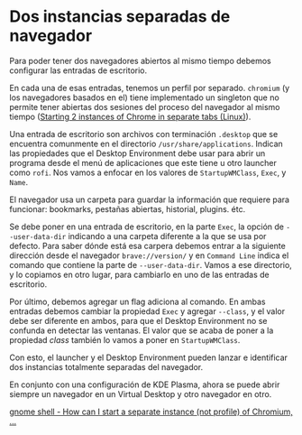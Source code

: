 # Dos instancias separadas de navegador

Para poder tener dos navegadores abiertos al mismo tiempo debemos configurar
las entradas de escritorio.

En cada una de esas entradas, tenemos un perfil por separado. `chromium` (y los
navegadores basados en el) tiene implementado un singleton que no permite tener
abiertas dos sesiones del proceso del navegador al mismo tiempo ([Starting 2
instances of Chrome in separate tabs
(Linux)](https://groups.google.com/a/chromium.org/g/chromium-dev/c/kqdEe0I9DQw?pli=1)).

Una entrada de escritorio son archivos con terminación `.desktop` que se
encuentra comunmente en el directorio `/usr/share/applications`. Indican las
propiedades que el Desktop Environment debe usar para abrir un programa desde
el menú de aplicaciones que este tiene u otro launcher como `rofi`. Nos vamos a
enfocar en los valores de `StartupWMClass`, `Exec`, y `Name`.

El navegador usa un carpeta para guardar la información que requiere para
funcionar: bookmarks, pestañas abiertas, historial, plugins. étc.

Se debe poner en una entrada de escritorio, en la parte `Exec`, la opción de
`--user-data-dir` indicando a una carpeta diferente a la que se usa por
defecto. Para saber dónde está esa carpera debemos entrar a la siguiente
dirección desde el navegador `brave://version/` y en `Command Line` indica el
comando que contiene la parte de `--user-data-dir`. Vamos a ese directorio, y
lo copiamos en otro lugar, para cambiarlo en uno de las entradas de escritorio.

Por último, debemos agregar un flag adiciona al comando. En ambas entradas
debemos cambiar la propiedad `Exec` y agregar `--class`, y el valor debe ser
diferente en ambos, para que el Desktop Environment no se confunda en detectar
las ventanas. El valor que se acaba de poner a la propiedad *class* también lo
vamos a poner en `StartupWMClass`.

Con esto, el launcher y el Desktop Environment pueden lanzar e identificar dos
instancias totalmente separadas del navegador.

En conjunto con una configuración de KDE Plasma, ahora se puede abrir siempre
un navegador en un Virtual Desktop y otro navegador en otro.

[gnome shell - How can I start a separate instance (not profile) of Chromium,
&#x2026;](https://askubuntu.com/questions/1112571/how-can-i-start-a-separate-instance-not-profile-of-chromium-with-its-own-icon)

